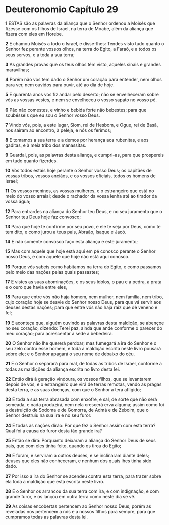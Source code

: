 # Deuteronomio Capítulo 29

**1** 	ESTAS são as palavras da aliança que o Senhor ordenou a Moisés que fizesse com os filhos de Israel, na terra de Moabe, além da aliança que fizera com eles em Horebe.

**2** 	E chamou Moisés a todo o Israel, e disse-lhes: Tendes visto tudo quanto o Senhor fez perante vossos olhos, na terra do Egito, a Faraó, e a todos os seus servos, e a toda a sua terra;

**3** 	As grandes provas que os teus olhos têm visto, aqueles sinais e grandes maravilhas;

**4** 	Porém não vos tem dado o Senhor um coração para entender, nem olhos para ver, nem ouvidos para ouvir, até ao dia de hoje.

**5** 	E quarenta anos vos fiz andar pelo deserto; não se envelheceram sobre vós as vossas vestes, e nem se envelheceu o vosso sapato no vosso pé.

**6** 	Pão não comestes, e vinho e bebida forte não bebestes; para que soubésseis que eu sou o Senhor vosso Deus.

**7** 	Vindo vós, pois, a este lugar, Siom, rei de Hesbom, e Ogue, rei de Basã, nos saíram ao encontro, à peleja, e nós os ferimos;

**8** 	E tomamos a sua terra e a demos por herança aos rubenitas, e aos gaditas, e à meia tribo dos manassitas.

**9** 	Guardai, pois, as palavras desta aliança, e cumpri-as, para que prospereis em tudo quanto fizerdes.

**10** 	Vós todos estais hoje perante o Senhor vosso Deus; os capitães de vossas tribos, vossos anciãos, e os vossos oficiais, todos os homens de Israel;

**11** 	Os vossos meninos, as vossas mulheres, e o estrangeiro que está no meio do vosso arraial; desde o rachador da vossa lenha até ao tirador da vossa água;

**12** 	Para entrardes na aliança do Senhor teu Deus, e no seu juramento que o Senhor teu Deus hoje faz convosco;

**13** 	Para que hoje te confirme por seu povo, e ele te seja por Deus, como te tem dito, e como jurou a teus pais, Abraão, Isaque e Jacó.

**14** 	E não somente convosco faço esta aliança e este juramento;

**15** 	Mas com aquele que hoje está aqui em pé conosco perante o Senhor nosso Deus, e com aquele que hoje não está aqui conosco.

**16** 	Porque vós sabeis como habitamos na terra do Egito, e como passamos pelo meio das nações pelas quais passastes;

**17** 	E vistes as suas abominações, e os seus ídolos, o pau e a pedra, a prata e o ouro que havia entre eles,

**18** 	Para que entre vós não haja homem, nem mulher, nem família, nem tribo, cujo coração hoje se desvie do Senhor nosso Deus, para que vá servir aos deuses destas nações; para que entre vós não haja raiz que dê veneno e fel;

**19** 	E aconteça que, alguém ouvindo as palavras desta maldição, se abençoe no seu coração, dizendo: Terei paz, ainda que ande conforme o parecer do meu coração; para acrescentar à sede a bebedeira.

**20** 	O Senhor não lhe quererá perdoar; mas fumegará a ira do Senhor e o seu zelo contra esse homem, e toda a maldição escrita neste livro pousará sobre ele; e o Senhor apagará o seu nome de debaixo do céu.

**21** 	E o Senhor o separará para mal, de todas as tribos de Israel, conforme a todas as maldições da aliança escrita no livro desta lei.

**22** 	Então dirá à geração vindoura, os vossos filhos, que se levantarem depois de vós, e o estrangeiro que virá de terras remotas, vendo as pragas desta terra, e as suas doenças, com que o Senhor a terá afligido;

**23** 	E toda a sua terra abrasada com enxofre, e sal, de sorte que não será semeada, e nada produzirá, nem nela crescerá erva alguma; assim como foi a destruição de Sodoma e de Gomorra, de Admá e de Zeboim, que o Senhor destruiu na sua ira e no seu furor.

**24** 	E todas as nações dirão: Por que fez o Senhor assim com esta terra? Qual foi a causa do furor desta tão grande ira?

**25** 	Então se dirá: Porquanto deixaram a aliança do Senhor Deus de seus pais, que com eles tinha feito, quando os tirou do Egito;

**26** 	E foram, e serviram a outros deuses, e se inclinaram diante deles; deuses que eles não conheceram, e nenhum dos quais lhes tinha sido dado.

**27** 	Por isso a ira do Senhor se acendeu contra esta terra, para trazer sobre ela toda a maldição que está escrita neste livro.

**28** 	E o Senhor os arrancou da sua terra com ira, e com indignação, e com grande furor, e os lançou em outra terra como neste dia se vê.

**29** 	As coisas encobertas pertencem ao Senhor nosso Deus, porém as reveladas nos pertencem a nós e a nossos filhos para sempre, para que cumpramos todas as palavras desta lei.

